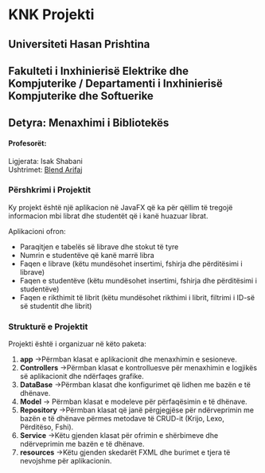 # KNK Projekti

## Universiteti Hasan Prishtina

## Fakulteti i Inxhinierisë Elektrike dhe Kompjuterike / Departamenti i Inxhinierisë Kompjuterike dhe Softuerike

## Detyra: Menaxhimi i Bibliotekës

#### Profesorët:
Ligjerata: Isak Shabani  
Ushtrimet: [Blend Arifaj](https://github.com/BlendArifaj)

### Përshkrimi i Projektit

Ky projekt është një aplikacion në JavaFX që ka për qëllim të tregojë informacion mbi librat dhe studentët që i kanë huazuar librat.

Aplikacioni ofron:

- Paraqitjen e tabelës së librave dhe stokut të tyre
- Numrin e studentëve që kanë marrë libra
- Faqen e librave (këtu mundësohet insertimi, fshirja dhe përditësimi i librave)
- Faqen e studentëve (këtu mundësohet insertimi, fshirja dhe përditësimi i studentëve)
- Faqen e rikthimit të librit (këtu mundësohet rikthimi i librit, filtrimi i ID-së së studentit dhe librit)

### Strukturë e Projektit

Projekti është i organizuar në këto paketa:

1. **app** ->Përmban klasat e aplikacionit dhe menaxhimin e sesioneve. 
2. **Controllers** ->Përmban klasat e kontrolluesve për menaxhimin e logjikës së aplikacionit dhe ndërfaqes grafike.
3. **DataBase** ->Përmban klasat dhe konfigurimet që lidhen me bazën e të dhënave. 
4. **Model** -> Përmban klasat e modeleve për përfaqësimin e të dhënave.
5. **Repository** ->Përmban klasat që janë përgjegjëse për ndërveprimin me bazën e të dhënave përmes metodave të CRUD-it (Krijo, Lexo, Përditëso, Fshi). 
6. **Service** ->Këtu gjenden klasat për ofrimin e shërbimeve dhe ndërveprimin me bazën e të dhënave.
7. **resources** ->Këtu gjenden skedarët FXML dhe burimet e tjera të nevojshme për aplikacionin. 

